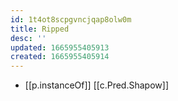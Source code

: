 ```yaml
---
id: 1t4ot8scpgvncjqap8olw0m
title: Ripped
desc: ''
updated: 1665955405913
created: 1665955405914
---
```


- [[p.instanceOf]] [[c.Pred.Shapow]]